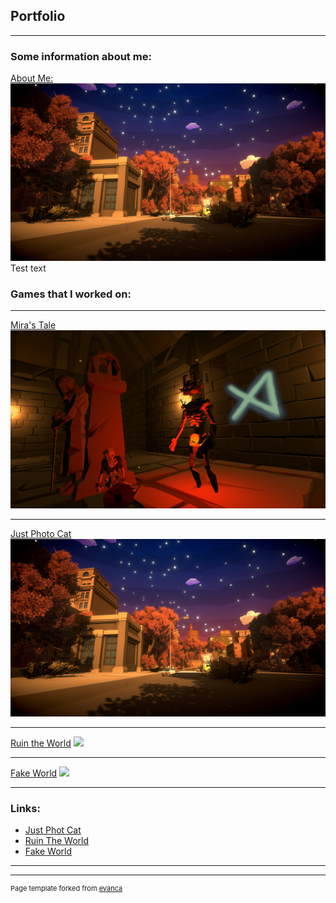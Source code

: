 ## Portfolio

---

### Some information about me: 

[About Me:](/sample_page)
<img src="images/Photo_Cat_Picture.png?raw=true"/>
Test text

### Games that I worked on:

---
[Mira's Tale](/pdf/sample_presentation.pdf)
<img src="images/Miras_Tale_Picture.png?raw=true"/>

---
[Just Photo Cat](http://example.com/)
<img src="images/Photo_Cat_Picture.png?raw=true"/>

---

[Ruin the World](/sample_page)
<img src="images/Ruin_The_World_Picture.png?raw=true"/>

---

[Fake World](/sample_page)
<img src="images/Fake_World_Picture.png?raw=true"/>

---


### Links:

- [Just Phot Cat](https://raven-insights.itch.io/just-photo-cat)
- [Ruin The World](https://thedynamitepriest.itch.io/ruin-the-world)
- [Fake World](https://thedynamitepriest.itch.io/fake-world)

---




---
<p style="font-size:11px">Page template forked from <a href="https://github.com/evanca/quick-portfolio">evanca</a></p>
<!-- Remove above link if you don't want to attibute -->
